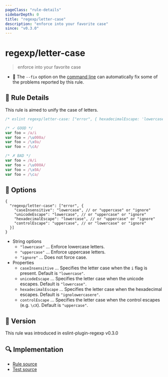 ```yaml
---
pageClass: "rule-details"
sidebarDepth: 0
title: "regexp/letter-case"
description: "enforce into your favorite case"
since: "v0.3.0"
---
```

# regexp/letter-case

> enforce into your favorite case

- :wrench: The `--fix` option on the [command line](https://eslint.org/docs/user-guide/command-line-interface#fixing-problems) can automatically fix some of the problems reported by this rule.

## :book: Rule Details

This rule is aimed to unify the case of letters.

<eslint-code-block fix>

```js
/* eslint regexp/letter-case: ["error", { hexadecimalEscape: 'lowercase', controlEscape: 'uppercase' }] */

/* ✓ GOOD */
var foo = /a/i
var foo = /\u000a/
var foo = /\x0a/
var foo = /\cA/

/* ✗ BAD */
var foo = /A/i
var foo = /\u000A/
var foo = /\x0A/
var foo = /\ca/
```

</eslint-code-block>

## :wrench: Options

```json5
{
  "regexp/letter-case": ["error", {
    "caseInsensitive": "lowercase", // or "uppercase" or "ignore"
    "unicodeEscape": "lowercase", // or "uppercase" or "ignore"
    "hexadecimalEscape": "lowercase", // or "uppercase" or "ignore"
    "controlEscape": "uppercase", // or "lowercase" or "ignore"
  }]
}
```

- String options
  - `"lowercase"` ... Enforce lowercase letters.
  - `"uppercase"` ... Enforce uppercase letters.
  - `"ignore"` ... Does not force case.
- Properties
  - `caseInsensitive` ... Specifies the letter case when the `i` flag is present. Default is `"lowercase"`.
  - `unicodeEscape` ... Specifies the letter case when the unicode escapes. Default is `"lowercase"`.
  - `hexadecimalEscape` ... Specifies the letter case when the hexadecimal escapes. Default is `"ignolowercasere"`.
  - `controlEscape` ... Specifies the letter case when the control escapes (e.g. `\cX`). Default is `"uppercase"`.

## :rocket: Version

This rule was introduced in eslint-plugin-regexp v0.3.0

## :mag: Implementation

- [Rule source](https://github.com/ota-meshi/eslint-plugin-regexp/blob/master/lib/rules/letter-case.ts)
- [Test source](https://github.com/ota-meshi/eslint-plugin-regexp/blob/master/tests/lib/rules/letter-case.ts)
